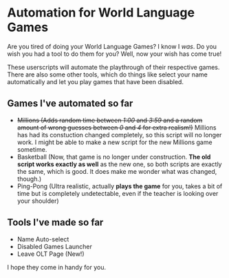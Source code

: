 # Automation for World Language Games

Are you tired of doing your World Language Games? I know I *was*. Do you wish you had a tool to do them for you? Well, now your wish has come true!

These userscripts will automate the playthrough of their respective games.
There are also some other tools, which do things like select your name automatically and let you play games that have been disabled.

## Games I've automated so far

- ~~Millions (Adds random time between *1:00* and *3:59* and a random amount of wrong guesses between *0* and *4* for extra realism!)~~ Millions has had its constuction changed completely, so this script will no longer work. I might be able to make a new script for the new Millions game sometime.
- Basketball (Now, that game is no longer under construction. **The old script works exactly as well** as the new one, so both scripts are exactly the same, which is good. It does make me wonder what was changed, though.)
- Ping-Pong (Ultra realistic, actually **plays the game** for you, takes a bit of time but is completely undetectable, even if the teacher is looking over your shoulder)

## Tools I've made so far

- Name Auto-select
- Disabled Games Launcher
- Leave OLT Page (New!)

I hope they come in handy for you.
